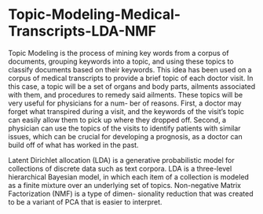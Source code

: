 # Topic-Modeling-Medical-Transcripts-LDA-NMF

Topic Modeling is the process of mining key words from a corpus of documents, grouping keywords into a topic, and using these topics to classify documents based on their keywords. This idea has been used on a corpus of medical transcripts to provide a brief topic of each doctor visit. In this case, a topic will be a set of organs and body parts, ailments associated with them, and procedures to remedy said ailments.
These topics will be very useful for physicians for a num- ber of reasons. First, a doctor may forget what transpired during a visit, and the keywords of the visit’s topic can easily allow them to pick up where they dropped off. Second, a physician can use the topics of the visits to identify patients with similar issues, which can be crucial for developing a prognosis, as a doctor can build off of what has worked in the past.

Latent Dirichlet allocation (LDA) is a generative probabilistic model for collections of discrete data such as text corpora. LDA is a three-level hierarchical Bayesian model, in which each item of a collection is modeled as a finite mixture over an underlying set of topics.
Non-negative Matrix Factorization (NMF) is a type of dimen- sionality reduction that was created to be a variant of PCA that is easier to interpret.
